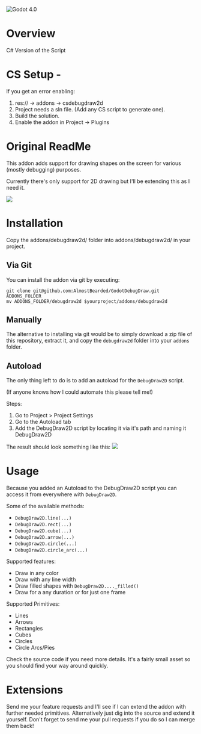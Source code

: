 ![Godot 4.0](https://img.shields.io/badge/Godot-v4.0-%23478cbf?logo=godot-engine&logoColor=white)
# Overview

C# Version of the Script

# CS Setup -

If you get an error enabling: 

1) res:// -> addons -> csdebugdraw2d
2) Project needs a sln file. (Add any CS script to generate one).
3) Build the solution.
4) Enable the addon in Project -> Plugins

# Original ReadMe

This addon adds support for drawing shapes on the screen for various (mostly debugging) purposes. 

Currently there's only support for 2D drawing but I'll be extending this as I need it.

![](https://i.imgur.com/2DCAKgp.png)

# Installation

Copy the addons/debugdraw2d/ folder into addons/debugdraw2d/ in your project.

## Via Git

You can install the addon via git by executing:

```
git clone git@github.com:AlmostBearded/GodotDebugDraw.git ADDONS_FOLDER
mv ADDONS_FOLDER/debugdraw2d $yourproject/addons/debugdraw2d
``` 

## Manually 

The alternative to installing via git would be to simply download a zip file of this repository,
extract it, and copy the `debugdraw2d` folder into your `addons` folder.


## Autoload

The only thing left to do is to add an autoload for the `DebugDraw2D` script. 

(If anyone knows how I could automate this please tell me!)

Steps:
1. Go to Project > Project Settings
2. Go to the Autoload tab
3. Add the DebugDraw2D script by locating it via it's path and naming it DebugDraw2D

The result should look something like this: ![](https://i.imgur.com/31EuOoz.png)


# Usage

Because you added an Autoload to the DebugDraw2D script you can access it from everywhere with `DebugDraw2D`.

Some of the available methods:
- `DebugDraw2D.line(...)`
- `DebugDraw2D.rect(...)`
- `DebugDraw2D.cube(...)`
- `DebugDraw2D.arrow(...)`
- `DebugDraw2D.circle(...)`
- `DebugDraw2D.circle_arc(...)`

Supported features:
- Draw in any color
- Draw with any line width
- Draw filled shapes with `DebugDraw2D...._filled()`
- Draw for a any duration or for just one frame

Supported Primitives:
- Lines
- Arrows
- Rectangles
- Cubes
- Circles
- Circle Arcs/Pies

Check the source code if you need more details. It's a fairly small asset so you should find your way around quickly.

# Extensions

Send me your feature requests and I'll see if I can extend the addon with further needed primitives. Alternatively just dig into the source and extend it yourself. Don't forget to send me your pull requests if you do so I can merge them back!
